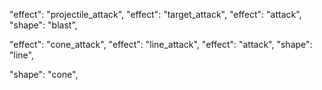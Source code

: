 "effect": "projectile_attack",
"effect": "target_attack",
    "effect": "attack",
    "shape": "blast",

"effect": "cone_attack",
"effect": "line_attack",
    "effect": "attack",
    "shape": "line",



"shape": "cone",
